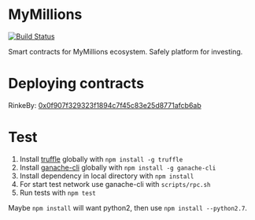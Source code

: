 # MyMillions

[![Build Status](https://travis-ci.org/MyMillionsETH/MyMillionsETH.svg)](https://travis-ci.org/MyMillionsETH/MyMillionsETH)

Smart contracts for MyMillions ecosystem.
Safely platform for investing.

# Deploying contracts

RinkeBy: [0x0f907f329323f1894c7f45c83e25d8771afcb6ab](https://rinkeby.etherscan.io/address/0x0f907f329323f1894c7f45c83e25d8771afcb6ab)

# Test
1. Install [truffle](http://truffleframework.com) globally with `npm install -g truffle`
2. Install [ganache-cli](https://github.com/trufflesuite/ganache-cli) globally with `npm install -g ganache-cli`
3. Install dependency in local directory with `npm install`
4. For start test network use ganache-cli with `scripts/rpc.sh`
5. Run tests with `npm test`

Maybe `npm install` will want python2, then use `npm install --python2.7`.
